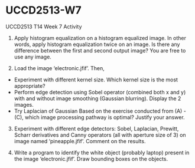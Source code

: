 # UCCD2513-W7
UCCD2513 T14 Week 7 Activity

1. Apply histogram equalization on a histogram equalized image. In other words, apply histogram equalization twice on an image. Is there any difference between the first and second output image? You are free to use any image.

2. Load the image ‘electronic.jfif’. Then,
  - Experiment with different kernel size. Which kernel size is the most appropriate?
  - Perform edge detection using Sobel operator (combined both x and y) with and without image smoothing (Gaussian blurring). Display the 2 images.
  - Try Laplacian of Gaussian
  Based on the exercise conducted from (A) - (C), which image processing pathway is optimal? Justify your answer.
  
3. Experiment with different edge detectors: Sobel, Laplacian, Prewitt, Scharr derivatives and Canny operators (all with aperture size of 3) on image named ‘pineapple.jfif’. Comment on the results.

4. Write a program to identify the white object (probably laptop) present in the image ‘electronic.jfif’. Draw bounding boxes on the objects.
